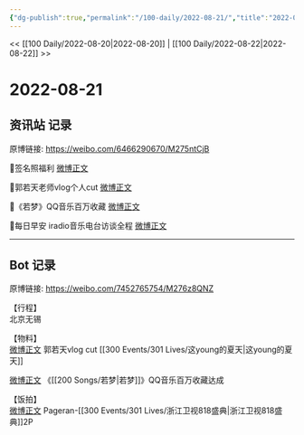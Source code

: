 ```yaml
---
{"dg-publish":true,"permalink":"/100-daily/2022-08-21/","title":"2022-08-21"}
---
```



<< [[100 Daily/2022-08-20\|2022-08-20]] | [[100 Daily/2022-08-22\|2022-08-22]] >>

# 2022-08-21

## 资讯站 记录

原博链接: https://weibo.com/6466290670/M275ntCjB

🌟签名照福利 [微博正文](https://m.weibo.cn/6466290670/4805065543517976)

🌟郭若天老师vlog个人cut [微博正文](https://m.weibo.cn/6466290670/4804917007224379)

🌟《若梦》QQ音乐百万收藏 [微博正文](https://m.weibo.cn/6466290670/4804975706510046)

🌟每日早安 iradio音乐电台访谈全程 [微博正文](https://m.weibo.cn/6466290670/4804820861190281)

---
## Bot 记录

原博链接: https://weibo.com/7452765754/M276z8QNZ

【行程】  
北京无锡

【物料】  
[微博正文](https://weibo.com/detail/4804917007224379) 郭若天vlog cut [[300 Events/301 Lives/这young的夏天\|这young的夏天]]

[微博正文](https://weibo.com/detail/4804972380688477) 《[[200 Songs/若梦\|若梦]]》QQ音乐百万收藏达成

【饭拍】  
[微博正文](https://weibo.com/detail/4804689382868320) Pageran-[[300 Events/301 Lives/浙江卫视818盛典\|浙江卫视818盛典]]2P
